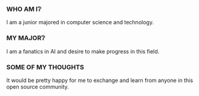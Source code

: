 ### WHO AM I❔
I am a junior majored in computer science and technology.
### MY MAJOR❔
I am a fanatics in AI and desire to make progress in this field.
### SOME OF MY THOUGHTS
It would be pretty happy for me to exchange and learn from anyone in this open source community.

